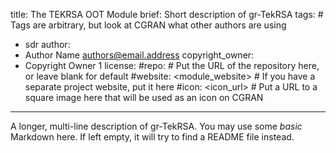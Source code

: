 title: The TEKRSA OOT Module
brief: Short description of gr-TekRSA
tags: # Tags are arbitrary, but look at CGRAN what other authors are using
  - sdr
author:
  - Author Name <authors@email.address>
copyright_owner:
  - Copyright Owner 1
license:
#repo: # Put the URL of the repository here, or leave blank for default
#website: <module_website> # If you have a separate project website, put it here
#icon: <icon_url> # Put a URL to a square image here that will be used as an icon on CGRAN
---
A longer, multi-line description of gr-TekRSA.
You may use some *basic* Markdown here.
If left empty, it will try to find a README file instead.
